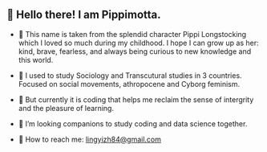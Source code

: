 ## 🍄 Hello there! I am Pippimotta. 
- 🧦 This name is taken from the splendid character Pippi Longstocking which I loved so much during my childhood.
  I hope I can grow up as her: kind, brave, fearless, and always being curious to new knowledge and this world.

- 🧠 I used to study Sociology and Transcutural studies in 3 countries. Focused on social movements, athropocene and Cyborg feminism. 
- 🌱 But currently it is coding that helps me reclaim the sense of intergrity and the pleasure of learning.
- 👀 I’m looking companions to study coding and data science together.
- 🍂 How to reach me: lingyizh84@gmail.com

<!---
pippimotta/pippimotta is a ✨ special ✨ repository because its `README.md` (this file) appears on your GitHub profile.
You can click the Preview link to take a look at your changes.
--->

